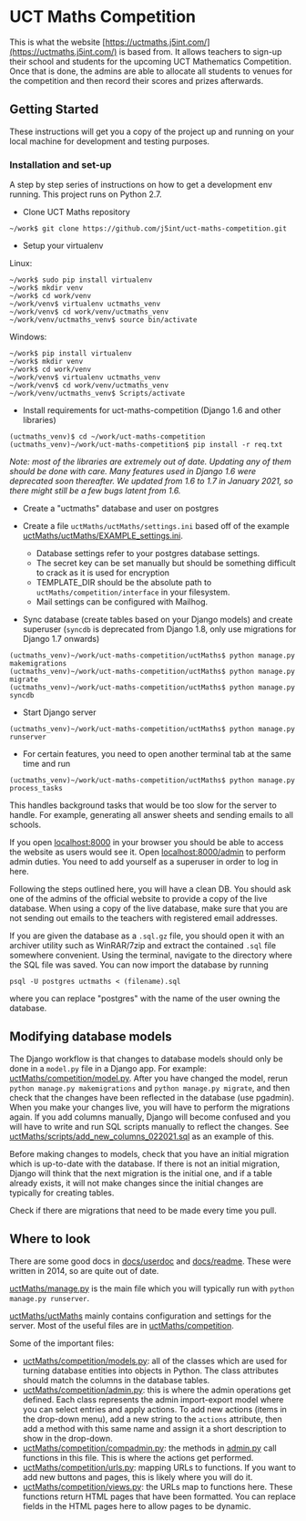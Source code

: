 # UCT Maths Competition

This is what the website [https://uctmaths.j5int.com/](https://uctmaths.j5int.com/) is based from. It allows teachers to sign-up their school and students for the upcoming UCT Mathematics Competition. Once that is done, the admins are able to allocate all students to venues for the competition and then record their scores and prizes afterwards.

## Getting Started

These instructions will get you a copy of the project up and running on your local machine for development and testing purposes. 

### Installation and set-up

A step by step series of instructions on how to get a development env running. This project runs on Python 2.7.
* Clone UCT Maths repository

```
~/work$ git clone https://github.com/j5int/uct-maths-competition.git
```

* Setup your virtualenv

Linux:

```
~/work$ sudo pip install virtualenv
~/work$ mkdir venv
~/work$ cd work/venv
~/work/venv$ virtualenv uctmaths_venv
~/work/venv$ cd work/venv/uctmaths_venv
~/work/venv/uctmaths_venv$ source bin/activate
```

Windows:

```
~/work$ pip install virtualenv
~/work$ mkdir venv
~/work$ cd work/venv
~/work/venv$ virtualenv uctmaths_venv
~/work/venv$ cd work/venv/uctmaths_venv
~/work/venv/uctmaths_venv$ Scripts/activate
```

* Install requirements for uct-maths-competition (Django 1.6 and other libraries)

```
(uctmaths_venv)$ cd ~/work/uct-maths-competition
(uctmaths_venv)~/work/uct-maths-competition$ pip install -r req.txt 
```

*Note: most of the libraries are extremely out of date. Updating any of them should be done with care. Many features used in Django 1.6 were deprecated soon thereafter. We updated from 1.6 to 1.7 in January 2021, so there might still be a few bugs latent from 1.6.*

* Create a "uctmaths" database and user on postgres

* Create a file `uctMaths/uctMaths/settings.ini` based off of the example [uctMaths/uctMaths/EXAMPLE_settings.ini](uctMaths/uctMaths/EXAMPLE_settings.ini).
    * Database settings refer to your postgres database settings.
    * The secret key can be set manually but should be something difficult to crack as it is used for encryption
    * TEMPLATE_DIR should be the absolute path to `uctMaths/competition/interface` in your filesystem.
    * Mail settings can be configured with Mailhog.

* Sync database (create tables based on your Django models) and create superuser (`syncdb` is deprecated from Django 1.8, only use migrations for Django 1.7 onwards)

```
(uctmaths_venv)~/work/uct-maths-competition/uctMaths$ python manage.py makemigrations
(uctmaths_venv)~/work/uct-maths-competition/uctMaths$ python manage.py migrate
(uctmaths_venv)~/work/uct-maths-competition/uctMaths$ python manage.py syncdb
```

* Start Django server
```
(uctmaths_venv)~/work/uct-maths-competition/uctMaths$ python manage.py runserver
```

* For certain features, you need to open another terminal tab at the same time and run
```
(uctmaths_venv)~/work/uct-maths-competition/uctMaths$ python manage.py process_tasks
```
This handles background tasks that would be too slow for the server to handle. For example, generating all answer sheets and sending emails to all schools.

If you open [localhost:8000](http://localhost:8000) in your browser you should be able to access the website as users would see it. Open [localhost:8000/admin](http://localhost:8000/admin) to perform admin duties. You need to add yourself as a superuser in order to log in here. 

Following the steps outlined here, you will have a clean DB. You should ask one of the admins of the official website to provide a copy of the live database. When using a copy of the live database, make sure that you are not sending out emails to the teachers with registered email addresses. 

If you are given the database as a `.sql.gz` file, you should open it with an archiver utility such as WinRAR/7zip and extract the contained `.sql` file somewhere convenient. Using the terminal, navigate to the directory where the SQL file was saved. You can now import the database by running
```
psql -U postgres uctmaths < (filename).sql
```
where you can replace "postgres" with the name of the user owning the database.


## Modifying database models
The Django workflow is that changes to database models should only be done in a `model.py` file in a Django app. For example: [uctMaths/competition/model.py](uctMaths/competition/model.py). After you have changed the model, rerun `python manage.py makemigrations` and `python manage.py migrate`, and then check that the changes have been reflected in the database (use pgadmin). When you make your changes live, you will have to perform the migrations again. If you add columns manually, Django will become confused and you will have to write and run SQL scripts manually to reflect the changes. See [uctMaths/scripts/add_new_columns_022021.sql](uctMaths/scripts/add_new_columns_022021.sql) as an example of this.

Before making changes to models, check that you have an initial migration which is up-to-date with the database. If there is not an initial migration, Django will think that the next migration is the initial one, and if a table already exists, it will not make changes since the initial changes are typically for creating tables.

Check if there are migrations that need to be made every time you pull.

## Where to look
There are some good docs in [docs/userdoc](docs/userdoc) and [docs/readme](docs/readme). These were written in 2014, so are quite out of date.

[uctMaths/manage.py](uctMaths/manage.py) is the main file which you will typically run with `python manage.py runserver`.

[uctMaths/uctMaths](uctMaths/uctMaths) mainly contains configuration and settings for the server. Most of the useful files are in [uctMaths/competition](uctMaths/competition).

Some of the important files:
* [uctMaths/competition/models.py](uctMaths/competition/models.py): all of the classes which are used for turning database entities into objects in Python. The class attributes should match the columns in the database tables.
* [uctMaths/competition/admin.py](uctMaths/competition/admin.py): this is where the admin operations get defined. Each class represents the admin import-export model where you can select entries and apply actions. To add new actions (items in the drop-down menu), add a new string to the `actions` attribute, then add a method with this same name and assign it a short description to show in the drop-down.
* [uctMaths/competition/compadmin.py](uctMaths/competition/compadmin.py): the methods in [admin.py](uctMaths/competition/admin.py) call functions in this file. This is where the actions get performed.
* [uctMaths/competition/urls.py](uctMaths/competition/urls.py): mapping URLs to functions. If you want to add new buttons and pages, this is likely where you will do it.
* [uctMaths/competition/views.py](uctMaths/competition/views.py): the URLs map to functions here. These functions return HTML pages that have been formatted. You can replace fields in the HTML pages here to allow pages to be dynamic.
